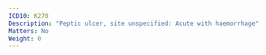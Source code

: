 ```yaml
---
ICD10: K270
Description: "Peptic ulcer, site unspecified: Acute with haemorrhage"
Matters: No
Weight: 0
---
```


